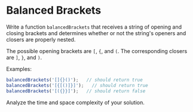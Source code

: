# Balanced Brackets

Write a function `balancedBrackets` that receives a string of opening and closing brackets and determines whether or not the string's openers and closers are properly nested. 

The possible opening brackets are `[`, `{`, and `(`. The corresponding closers are `]`, `}`, and `)`.

Examples:
```js
balancedBrackets('[]{}()');   // should return true
balancedBrackets('[{[()]}]');   // should return true
balancedBrackets('[({}}]');   // should return false
```

Analyze the time and space complexity of your solution.
